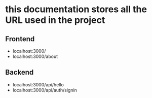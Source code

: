 # this documentation stores all the URL used in the project

## Frontend

- localhost:3000/
- localhost:3000/about

## Backend

- localhost:3000/api/hello
- localhost:3000/api/auth/signin

